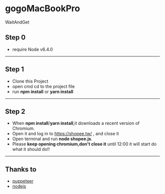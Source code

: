 # gogoMacBookPro
WaitAndGet

## Step 0

- require Node v6.4.0

---
## Step 1
- Clone this Project
- open cmd cd to the project file
- run **npm install** or **yarn install**

---
## Step 2
- When **npm install**/**yarn install**,it downloads a recent version of Chromium.
- Open it and log in to https://shopee.tw/ , and close it
- Open terminal and run **node shopee.js**.
- Please **keep opening chromium,don't close it** until 12:00 it will start do what it should do!!

---
## Thanks to
- [puppeteer](https://github.com/GoogleChrome/puppeteer)
- [nodejs](https://nodejs.org/en/)